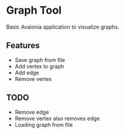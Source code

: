 # Graph Tool

Basic Avalonia application to visualize graphs.

## Features
- Save graph from file
- Add vertex to graph
- Add edge
- Remove vertex

## TODO
- Remove edge
- Remove vertex also removes edge
- Loading graph from file